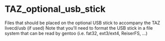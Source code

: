 # TAZ_optional_usb_stick
Files that should be placed on the optional USB stick to accompany the TAZ livecd/usb (if used)
Note that you'll need to format the USB stick in a file system that can be read by gentoo (i.e. fat32, ext3/ext4, ReiserFS, ...)
